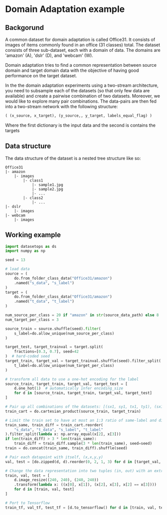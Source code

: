 # Domain Adaptation example

## Backgorund

A common dataset for domain adaptation is called Office31.
It consists of images of items commonly found in an office (31 classes) total.
The dataset consists of three sub-dataset, each with a domain of data. The domains are 'amazon' (A), 'dslr' (D), and 'webcam' (W).

Domain adaptation tries to find a common representation between source domain and target domain data with the objective of having good performance on the target dataset.

In the the domain adaptation experiments using a two-stream architecture, you need to subsample each of the datasets (so that only few data are available) and create a pairwise combination of two datasets. 
Moreover, we would like to explore many pair combinations.
The data-pairs are then fed into a two-stream network with the following structure: 
```python
( (x_source, x_target), (y_source,, y_target, labels_equal_flag) )
```
Where the first dictionary is the input data and the second is contains the targets

## Data structure
The data structure of the dataset is a nested tree structure like so:

```
Office31
|- amazon
    |- images
        |- class1
            |- sample1.jpg
            |- sample2.jpg
            |- ...
        |- class2
            |- ...
|- dslr
    |- images
|- webcam
    |- images
```

## Working example
```python
import datasetops as ds
import numpy as np

seed = 13

# load data
source = (
    do.from_folder_class_data("Office31/amazon")
    .named("s_data", "s_label")
)
target = (
    do.from_folder_class_data("Office31/amazon")
    .named("t_data", "t_label")
)

num_source_per_class = 20 if "amazon" in str(source_data_path) else 8
num_target_per_class = 3

source_train = source.shuffle(seed).filter(
    s_label=do.allow_unique(num_source_per_class)
)

target_test, target_trainval = target.split(
    fractions=[0.3, 0.7], seed=42
)  # hard-coded seed
target_train, target_val = target_trainval.shuffle(seed).filter_split(
    t_label=do.allow_unique(num_target_per_class)
)

# transform all data to use a one-hot encoding for the label
source_train, target_train, target_val, target_test = [
    d.one_hot(1)  # automatically infer encoding_size
    for d in [source_train, target_train, target_val, target_test]
]

# Pair up all combinations of the datasets: [(sx1, sy1, tx1, ty1), (sx1, sy1, tx2, ty2) ... ]
train_cart = do.cartesian_product(source_train, target_train)

# Limit the train set to have at most an 1:3 ratio of same-label and different-label pairs
train_same, train_diff = train_cart.reorder(
    "s_data", "t_data", "s_label", "t_label"
).filter_split(lambda x: np.array_equal(x[2], x[3]))
if len(train_diff) > 3 * len(train_same):
    train_diff = train_diff.sample(3 * len(train_same), seed=seed)
train = do.concat(train_same, train_diff).shuffle(seed)

# Pair each datapoint with itself, (x,x,y,y)
val, test = [do.zipped(d, d).reorder(0, 2, 1, 3) for d in [target_val, target_test]]

# Change the data representation into two tuples (in, out) with an extra label in out
train, val, test = [
    d.image_resize((240, 240), (240, 240))
    .transform(lambda x: ((x[0], x[1]), (x[2], x[3], x[2] == x[3])))
    for d in [train, val, test]
]

# Port to Tensorflow
train_tf, val_tf, test_tf = [d.to_tensorflow() for d in [train, val, test]]

```